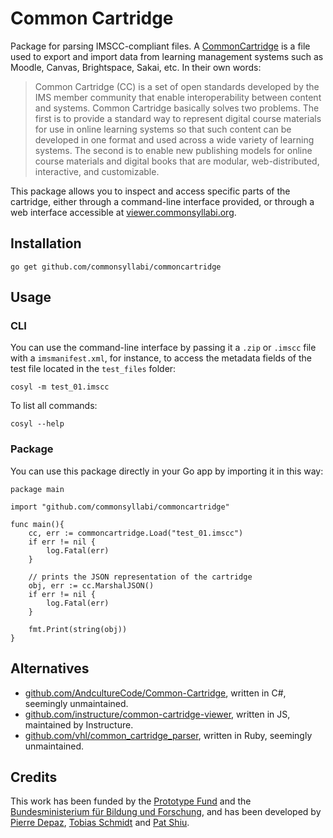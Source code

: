 # Common Cartridge

Package for parsing IMSCC-compliant files. A [CommonCartridge](https://www.imsglobal.org/activity/common-cartridge) is a file used to export and import data from learning management systems such as Moodle, Canvas, Brightspace, Sakai, etc. In their own words:

> Common Cartridge (CC) is a set of open standards developed by the IMS member community that enable interoperability between content and systems. Common Cartridge basically solves two problems. The first is to provide a standard way to represent digital course materials for use in online learning systems so that such content can be developed in one format and used across a wide variety of learning systems. The second is to enable new publishing models for online course materials and digital books that are modular, web-distributed, interactive, and customizable.

This package allows you to inspect and access specific parts of the cartridge, either through a command-line interface provided, or through a web interface accessible at [viewer.commonsyllabi.org](https://viewer.commonsyllabi.org).

## Installation

```
go get github.com/commonsyllabi/commoncartridge
```

## Usage

### CLI

You can use the command-line interface by passing it a `.zip` or `.imscc` file with a `imsmanifest.xml`, for instance, to access the metadata fields of the test file located in the `test_files` folder:

```
cosyl -m test_01.imscc
```

To list all commands:

```
cosyl --help
```
### Package

You can use this package directly in your Go app by importing it in this way:

```
package main

import "github.com/commonsyllabi/commoncartridge"

func main(){
    cc, err := commoncartridge.Load("test_01.imscc")
    if err != nil {
        log.Fatal(err)
    }

    // prints the JSON representation of the cartridge
    obj, err := cc.MarshalJSON()
    if err != nil {
        log.Fatal(err)
    }

    fmt.Print(string(obj))
}

```

## Alternatives

- [github.com/AndcultureCode/Common-Cartridge](https://github.com/AndcultureCode/Common-Cartridge/), written in C#, seemingly unmaintained.
- [github.com/instructure/common-cartridge-viewer](https://github.com/instructure/common-cartridge-viewer), written in JS, maintained by Instructure.
- [github.com/vhl/common_cartridge_parser](https://github.com/vhl/common_cartridge_parser), written in Ruby, seemingly unmaintained.

## Credits

This work has been funded by the [Prototype Fund](https://prototypefund.de) and the [Bundesministerium für Bildung und Forschung](https://www.bmbf.de/bmbf/de/home/home_node.html), and has been developed by [Pierre Depaz](https://github.com/periode), [Tobias Schmidt](https://github.com/grobie) and [Pat Shiu](https://github.com/patshiu).
